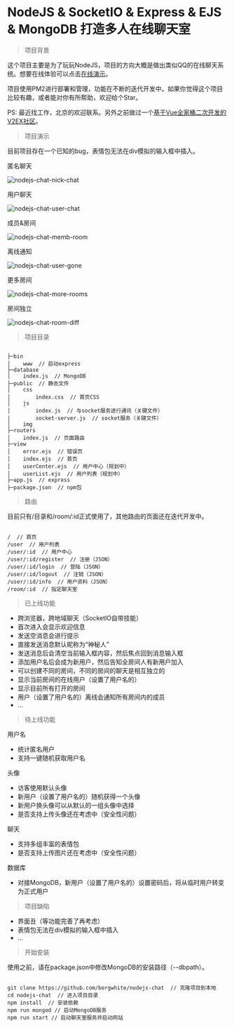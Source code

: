 # NodeJS & SocketIO & Express & EJS & MongoDB 打造多人在线聊天室

> 项目背景

这个项目主要是为了玩玩NodeJS，项目的方向大概是做出类似QQ的在线聊天系统。想要在线体验可以点击[在线演示](http://47.93.252.247:8088/)。

项目使用PM2进行部署和管理，功能在不断的迭代开发中。如果你觉得这个项目比较有趣，或者能对你有所帮助，欢迎给个Star。

PS: 最近找工作，北京的欢迎联系。另外之前做过一个[基于Vue全家桶二次开发的V2EX社区](https://github.com/bergwhite/v2ex-vue)。

> 项目演示

目前项目存在一个已知的bug，表情包无法在div模拟的输入框中插入。

匿名聊天

![nodejs-chat-nick-chat](http://atmp.oss-cn-qingdao.aliyuncs.com/img/nodejs-chat-nick-chat.gif)

用户聊天

![nodejs-chat-user-chat](http://atmp.oss-cn-qingdao.aliyuncs.com/img/nodejs-chat-user-chat.gif)

成员&房间

![nodejs-chat-memb-room](http://atmp.oss-cn-qingdao.aliyuncs.com/img/nodejs-chat-memb-room.gif)

离线通知

![nodejs-chat-user-gone](http://atmp.oss-cn-qingdao.aliyuncs.com/img/nodejs-chat-user-gone.gif)

更多房间

![nodejs-chat-more-rooms](http://atmp.oss-cn-qingdao.aliyuncs.com/img/nodejs-chat-more-rooms.gif)

房间独立

![nodejs-chat-room-diff](http://atmp.oss-cn-qingdao.aliyuncs.com/img/nodejs-chat-room-diff.gif)

> 项目目录

```

├─bin
│    www  // 启动express
├─database
│    index.js  // MongoDB
├─public  // 静态文件
│    css
│        index.css  // 首页CSS
│    js
│        index.js  // 与socket服务进行通讯（关键文件）
|        socket-server.js  // socket服务（关键文件）
│    img
├─routers
│    index.js  // 页面路由
├─view
│    error.ejs  // 错误页
│    index.ejs  // 首页
│    userCenter.ejs  // 用户中心（规划中）
│    userList.ejs  // 用户列表（规划中）
├─app.js  // express
├─package.json  // npm包

```

> 路由

目前只有/目录和/room/:id正式使用了，其他路由的页面还在迭代开发中。

```

/  // 首页
/user  // 用户列表
/user/:id  // 用户中心
/user/:id/register  // 注册（JSON）
/user/:id/login  // 登陆（JSON）
/user/:id/logout  // 注销（JSON）
/user/:id/info  // 用户资料（JSON）
/room/:id  // 指定聊天室

```

> 已上线功能

* 跨浏览器，跨地域聊天（SocketIO自带技能）
* 首次进入会显示欢迎信息
* 发送空消息会进行提示
* 直接发送消息默认昵称为“神秘人”
* 发送消息后会清空当前输入框内容，然后焦点回到消息输入框
* 添加用户名后会成为新用户，然后告知全房间人有新用户加入
* 可以创建不同的房间，不同的房间的聊天是相互独立的
* 显示当前房间的在线用户（设置了用户名的）
* 显示目前所有打开的房间
* 用户（设置了用户名的）离线会通知所有房间内的成员
* ...

> 待上线功能

用户名

* 统计匿名用户
* 支持一键随机获取用户名

头像

* 访客使用默认头像
* 新用户（设置了用户名的）随机获得一个头像
* 新用户换头像可以从默认的一组头像中选择
* 是否支持上传头像还在考虑中（安全性问题）

聊天

* 支持多组丰富的表情包
* 是否支持上传图片还在考虑中（安全性问题）

数据库

* 对接MongoDB，新用户（设置了用户名的）设置密码后，将从临时用户转变为正式用户

> 项目缺陷

* 界面丑（等功能完善了再考虑）
* 表情包无法在div模拟的输入框中插入
* ...

> 开始安装

使用之前，请在package.json中修改MongoDB的安装路径（--dbpath）。

```

git clone https://github.com/bergwhite/nodejs-chat  // 克隆项目到本地
cd nodejs-chat  // 进入项目目录
npm install  // 安装依赖
npm run mongod // 启动MongoDB服务
npm run start // 启动聊天室服务并启动网站

```